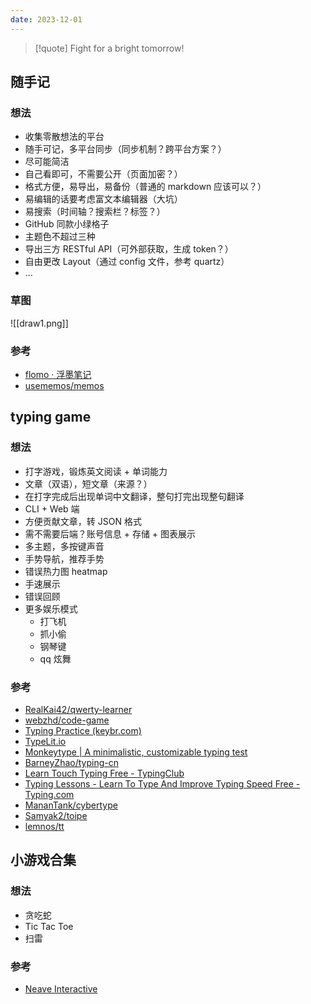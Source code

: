 ```yaml
---
date: 2023-12-01
---
```


> [!quote]
> Fight for a bright tomorrow!

## 随手记

### 想法

- 收集零散想法的平台
- 随手可记，多平台同步（同步机制？跨平台方案？）
- 尽可能简洁
- 自己看即可，不需要公开（页面加密？）
- 格式方便，易导出，易备份（普通的 markdown 应该可以？）
- 易编辑的话要考虑富文本编辑器（大坑）
- 易搜索（时间轴？搜索栏？标签？）
- GitHub 同款小绿格子
- 主题色不超过三种
- 导出三方 RESTful API（可外部获取，生成 token？）
- 自由更改 Layout（通过 config 文件，参考 quartz）
- ...

### 草图

![[draw1.png]]

### 参考

- [flomo · 浮墨笔记](https://flomoapp.com/)
- [usememos/memos](https://github.com/usememos/memos)

## typing game

### 想法

- 打字游戏，锻炼英文阅读 + 单词能力
- 文章（双语），短文章（来源？）
- 在打字完成后出现单词中文翻译，整句打完出现整句翻译
- CLI + Web 端
- 方便贡献文章，转 JSON 格式
- 需不需要后端？账号信息 + 存储 + 图表展示
- 多主题，多按键声音
- 手势导航，推荐手势
- 错误热力图 heatmap
- 手速展示
- 错误回顾
- 更多娱乐模式
  - 打飞机
  - 抓小偷
  - 钢琴键
  - qq 炫舞

### 参考

- [RealKai42/qwerty-learner](https://github.com/RealKai42/qwerty-learner)
- [webzhd/code-game](https://github.com/webzhd/code-game)
- [Typing Practice (keybr.com)](https://www.keybr.com/)
- [TypeLit.io](https://www.typelit.io/)
- [Monkeytype | A minimalistic, customizable typing test](https://monkeytype.com/)
- [BarneyZhao/typing-cn](https://gitee.com/barneyZhao/typing-cn/tree/dev/)
- [Learn Touch Typing Free - TypingClub](https://www.typingclub.com/)
- [Typing Lessons - Learn To Type And Improve Typing Speed Free - Typing.com](https://www.typing.com/student/lessons)
- [MananTank/cybertype](https://github.com/MananTank/cybertype)
- [Samyak2/toipe](https://github.com/Samyak2/toipe)
- [lemnos/tt](https://github.com/lemnos/tt)

## 小游戏合集

### 想法

- 贪吃蛇
- Tic Tac Toe
- 扫雷

### 参考

- [Neave Interactive](https://neave.com/)


